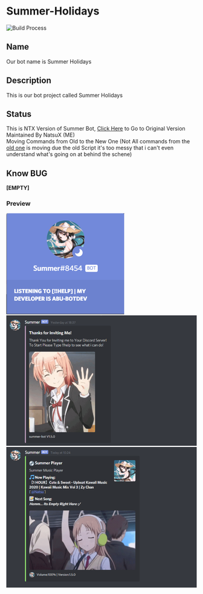 # Summer-Holidays

![Build Process](https://img.shields.io/badge/build-process-green)

## Name
Our bot name is Summer Holidays

## Description
This is our bot project called Summer Holidays

## Status
This is NTX Version of Summer Bot, [Click Here](https://github.com/Abu-botdev/Summer-Holidays/) to Go to Original Version<br>
Maintained By NatsuX (ME)<br>
Moving Commands from Old to the New One (Not All commands from the [old one](https://github.com/Abu-botdev/Summer-Holidays/blob/main/server.js) is moving due the old Script it's too messy that i can't even understand what's going on at behind the schene)
## Know BUG
**[EMPTY]**
### Preview
![Activity](https://raw.githubusercontent.com/NatsuNTX/Summer-Holidays/main/preview/Activity.png)
![First Join](https://raw.githubusercontent.com/NatsuNTX/Summer-Holidays/main/preview/Join.png)
![Play_Music](https://raw.githubusercontent.com/NatsuNTX/Summer-Holidays/main/preview/Music.png)
